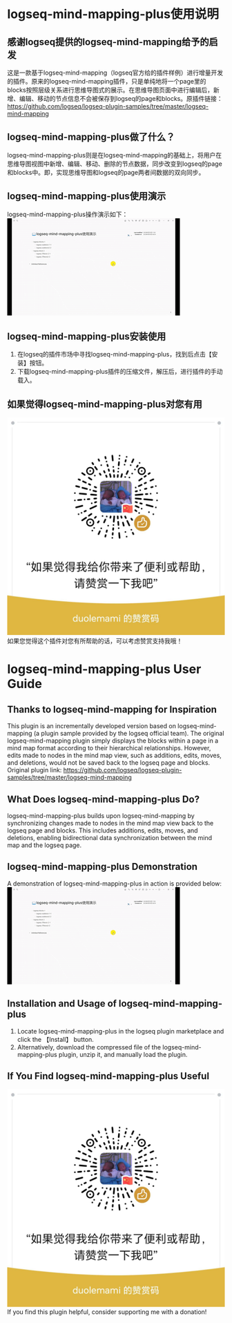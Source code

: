 # logseq-mind-mapping-plus使用说明
## 感谢logseq提供的logseq-mind-mapping给予的启发 
这是一款基于logseq-mind-mapping（logseq官方给的插件样例）进行增量开发的插件。原来的logseq-mind-mapping插件，只是单纯地将一个page里的blocks按照层级关系进行思维导图式的展示。在思维导图页面中进行编辑后，新增、编辑、移动的节点信息不会被保存到logseq的page和blocks。原插件链接：https://github.com/logseq/logseq-plugin-samples/tree/master/logseq-mind-mapping

## logseq-mind-mapping-plus做了什么？
logseq-mind-mapping-plus则是在logseq-mind-mapping的基础上，将用户在思维导图视图中新增、编辑、移动、删除的节点数据，同步改变到logseq的page和blocks中。即，实现思维导图和logseq的page两者间数据的双向同步。

## logseq-mind-mapping-plus使用演示
logseq-mind-mapping-plus操作演示如下：
![操作演示](assets/logseq-mind-mapping-plus使用演示.gif)

## logseq-mind-mapping-plus安装使用
1. 在logseq的插件市场中寻找logseq-mind-mapping-plus，找到后点击【安装】按钮。
2. 下载logseq-mind-mapping-plus插件的压缩文件，解压后，进行插件的手动载入。

## 如果觉得logseq-mind-mapping-plus对您有用
![赞赏我](assets/supportMe.jpg)
如果您觉得这个插件对您有所帮助的话，可以考虑赞赏支持我哦！

# logseq-mind-mapping-plus User Guide
## Thanks to logseq-mind-mapping for Inspiration
This plugin is an incrementally developed version based on logseq-mind-mapping (a plugin sample provided by the logseq official team). The original logseq-mind-mapping plugin simply displays the blocks within a page in a mind map format according to their hierarchical relationships. However, edits made to nodes in the mind map view, such as additions, edits, moves, and deletions, would not be saved back to the logseq page and blocks. Original plugin link: https://github.com/logseq/logseq-plugin-samples/tree/master/logseq-mind-mapping

## What Does logseq-mind-mapping-plus Do?
logseq-mind-mapping-plus builds upon logseq-mind-mapping by synchronizing changes made to nodes in the mind map view back to the logseq page and blocks. This includes additions, edits, moves, and deletions, enabling bidirectional data synchronization between the mind map and the logseq page.

## logseq-mind-mapping-plus Demonstration
A demonstration of logseq-mind-mapping-plus in action is provided below:
![操作演示](assets/logseq-mind-mapping-plus使用演示.gif)

## Installation and Usage of logseq-mind-mapping-plus
1. Locate logseq-mind-mapping-plus in the logseq plugin marketplace and click the 【Install】 button.
2. Alternatively, download the compressed file of the logseq-mind-mapping-plus plugin, unzip it, and manually load the plugin.

## If You Find logseq-mind-mapping-plus Useful
![赞赏我](assets/supportMe.jpg)
If you find this plugin helpful, consider supporting me with a donation!